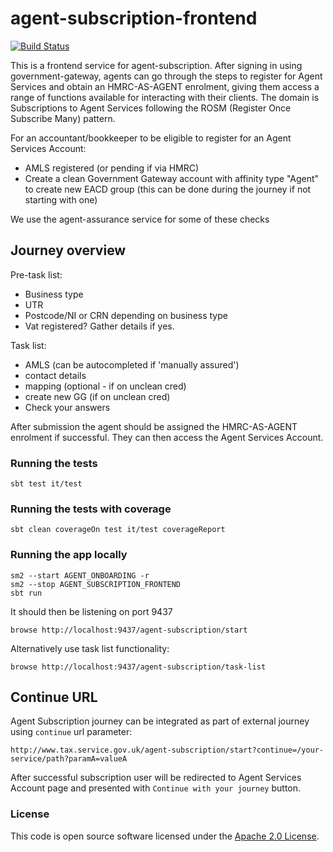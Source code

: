 # agent-subscription-frontend

[![Build Status](https://travis-ci.org/hmrc/agent-subscription-frontend.svg)](https://travis-ci.org/hmrc/agent-subscription-frontend)

This is a frontend service for agent-subscription. After signing in using government-gateway, agents can go through the steps to
register for Agent Services and obtain an HMRC-AS-AGENT enrolment, giving them access a range of functions available for interacting
with their clients. The domain is Subscriptions to Agent Services 
following the ROSM (Register Once Subscribe Many) pattern.

For an accountant/bookkeeper to be eligible to register for an Agent Services Account:
- AMLS registered (or pending if via HMRC)
- Create a clean Government Gateway account with affinity type "Agent" to create new EACD group (this can be done during the journey if not starting with one)

We use the agent-assurance service for some of these checks

## Journey overview

Pre-task list:
- Business type
- UTR
- Postcode/NI or CRN depending on business type
- Vat registered? Gather details if yes.

Task list:
- AMLS (can be autocompleted if 'manually assured')
- contact details
- mapping (optional - if on unclean cred)
- create new GG (if on unclean cred)
- Check your answers

After submission the agent should be assigned the HMRC-AS-AGENT enrolment if successful. They can then access the Agent Services Account.

### Running the tests

    sbt test it/test
    
### Running the tests with coverage

    sbt clean coverageOn test it/test coverageReport    

### Running the app locally

    sm2 --start AGENT_ONBOARDING -r
    sm2 --stop AGENT_SUBSCRIPTION_FRONTEND
    sbt run
    
It should then be listening on port 9437

    browse http://localhost:9437/agent-subscription/start  
    
Alternatively use task list functionality:

    browse http://localhost:9437/agent-subscription/task-list  

## Continue URL

Agent Subscription journey can be integrated as part of external journey using `continue` url
parameter:
```
http://www.tax.service.gov.uk/agent-subscription/start?continue=/your-service/path?paramA=valueA
```
After successful subscription user will be redirected to Agent Services Account page and presented with `Continue with your journey` button.

### License 

This code is open source software licensed under the [Apache 2.0 License]("http://www.apache.org/licenses/LICENSE-2.0.html").
